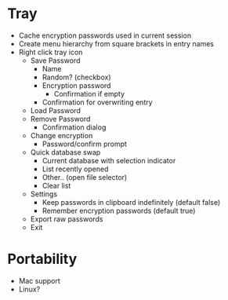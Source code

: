 Tray
====
* Cache encryption passwords used in current session
* Create menu hierarchy from square brackets in entry names
* Right click tray icon
  * Save Password
    * Name
    * Random? (checkbox)
    * Encryption password
      * Confirmation if empty
    * Confirmation for overwriting entry
  * Load Password
  * Remove Password
    * Confirmation dialog
  * Change encryption
    * Password/confirm prompt
  * Quick database swap
    * Current database with selection indicator
    * List recently opened
    * Other.. (open file selector)
    * Clear list
  * Settings
    * Keep passwords in clipboard indefinitely (default false)
    * Remember encryption passwords (default true)
  * Export raw passwords
  * Exit

Portability
===========
* Mac support
* Linux?
